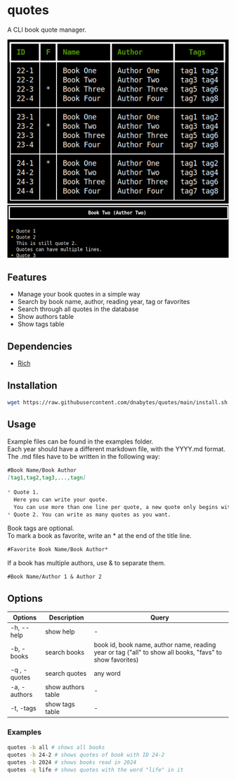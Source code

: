 # quotes

A CLI book quote manager.

![books_table](./img/books_table.png)
![books_quotes](./img/book_quotes.png)

## Features

* Manage your book quotes in a simple way
* Search by book name, author, reading year, tag or favorites
* Search through all quotes in the database
* Show authors table
* Show tags table

## Dependencies

* [Rich](https://pypi.org/project/rich/)

## Installation

```bash
wget https://raw.githubusercontent.com/dnabytes/quotes/main/install.sh -P /tmp && bash /tmp/install.sh
```

## Usage

Example files can be found in the examples folder.  
Each year should have a different markdown file, with the YYYY.md format. The .md files have to be written in the following way:

```markdown
#Book Name/Book Author
[tag1,tag2,tag3,...,tagn]

* Quote 1.
  Here you can write your quote.
  You can use more than one line per quote, a new quote only begins with "*"
* Quote 2. You can write as many quotes as you want.
```

Book tags are optional.  
To mark a book as favorite, write an * at the end of the title line.

```markdown
#Favorite Book Name/Book Author*
```

If a book has multiple authors, use & to separate them.

```markdown
#Book Name/Author 1 & Author 2
```

## Options

| Options      | Description        | Query                                                                                                   |
| ------------ | ------------------ | ------------------------------------------------------------------------------------------------------- |
| -h, --help   | show help          | -                                                                                                       |
| -b, -books   | search books       | book id, book name, author name, reading year or tag ("all" to show all books, "favs" to show favorites)|
| -q , -quotes | search quotes      | any word                                                                                                |
| -a, -authors | show authors table | -                                                                                                       |
| -t, -tags    | show tags table    | -                                                                                                       |

### Examples

```bash
quotes -b all # shows all books
quotes -b 24-2 # shows quotes of book with ID 24-2
quotes -b 2024 # shows books read in 2024
quotes -q life # shows quotes with the word "life" in it
```
